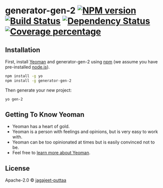 # generator-gen-2 [![NPM version][npm-image]][npm-url] [![Build Status][travis-image]][travis-url] [![Dependency Status][daviddm-image]][daviddm-url] [![Coverage percentage][coveralls-image]][coveralls-url]
> 

## Installation

First, install [Yeoman](http://yeoman.io) and generator-gen-2 using [npm](https://www.npmjs.com/) (we assume you have pre-installed [node.js](https://nodejs.org/)).

```bash
npm install -g yo
npm install -g generator-gen-2
```

Then generate your new project:

```bash
yo gen-2
```

## Getting To Know Yeoman

 * Yeoman has a heart of gold.
 * Yeoman is a person with feelings and opinions, but is very easy to work with.
 * Yeoman can be too opinionated at times but is easily convinced not to be.
 * Feel free to [learn more about Yeoman](http://yeoman.io/).

## License

Apache-2.0 © [jagajeet-puttaa]()


[npm-image]: https://badge.fury.io/js/generator-gen-2.svg
[npm-url]: https://npmjs.org/package/generator-gen-2
[travis-image]: https://travis-ci.com/jagajeet-puttaa/generator-gen-2.svg?branch=master
[travis-url]: https://travis-ci.com/jagajeet-puttaa/generator-gen-2
[daviddm-image]: https://david-dm.org/jagajeet-puttaa/generator-gen-2.svg?theme=shields.io
[daviddm-url]: https://david-dm.org/jagajeet-puttaa/generator-gen-2
[coveralls-image]: https://coveralls.io/repos/jagajeet-puttaa/generator-gen-2/badge.svg
[coveralls-url]: https://coveralls.io/r/jagajeet-puttaa/generator-gen-2
